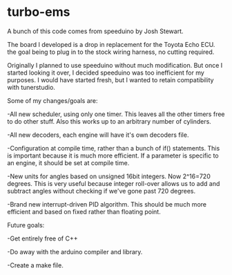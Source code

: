 # turbo-ems
A bunch of this code comes from speeduino by Josh Stewart.

The board I developed is a drop in replacement for the Toyota Echo ECU. the goal being to plug in to the stock wiring harness, no cutting required.

Originally I planned to use speeduino without much modification. But once I started looking it over, I decided speeduino was too inefficient for my purposes. I would have started fresh, but I wanted to retain compatibility with tunerstudio.

Some of my changes/goals are:

-All new scheduler, using only one timer. This leaves all the other timers free to do other stuff. Also this works up to an arbitrary number of cylinders.

-All new decoders, each engine will have it's own decoders file.

-Configuration at compile time, rather than a bunch of if() statements. This is important because it is much more efficient. If a parameter is specific to an engine, it should be set at compile time.

-New units for angles based on unsigned 16bit integers. Now 2^16=720 degrees. This is very useful because integer roll-over allows us to add and subtract angles without checking if we've gone past 720 degrees.

-Brand new interrupt-driven PID algorithm. This should be much more efficient and based on fixed rather than floating point.

Future goals:

-Get entirely free of C++

-Do away with the arduino compiler and library.

-Create a make file.



